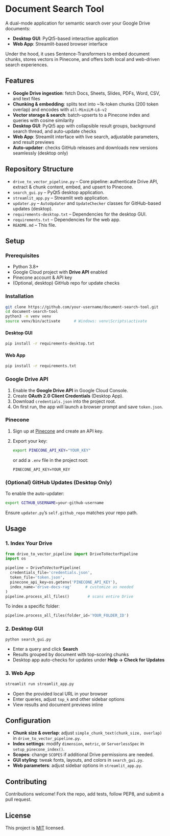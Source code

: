 # Document Search Tool

A dual-mode application for semantic search over your Google Drive documents:

- **Desktop GUI**: PyQt5-based interactive application
- **Web App**: Streamlit-based browser interface

Under the hood, it uses Sentence-Transformers to embed document chunks, stores vectors in Pinecone, and offers both local and web-driven search experiences.

## Features

- **Google Drive ingestion**: fetch Docs, Sheets, Slides, PDFs, Word, CSV, and text files
- **Chunking & embedding**: splits text into ~1k-token chunks (200 token overlap) and encodes with `all-MiniLM-L6-v2`
- **Vector storage & search**: batch-upserts to a Pinecone index and queries with cosine similarity
- **Desktop GUI**: PyQt5 app with collapsible result groups, background search thread, and auto-update checks
- **Web App**: Streamlit interface with live search, adjustable parameters, and result previews
- **Auto-updater**: checks GitHub releases and downloads new versions seamlessly (desktop only)

## Repository Structure

- `drive_to_vector_pipeline.py` – Core pipeline: authenticate Drive API, extract & chunk content, embed, and upsert to Pinecone.
- `search_gui.py` – PyQt5 desktop application.
- `streamlit_app.py` – Streamlit web application.
- `updater.py` – `AutoUpdater` and `UpdateChecker` classes for GitHub-based updates (desktop).
- `requirements-desktop.txt` – Dependencies for the desktop GUI.
- `requirements.txt` – Dependencies for the web app.
- `README.md` – This file.

## Setup

### Prerequisites

- Python 3.8+
- Google Cloud project with **Drive API** enabled
- Pinecone account & API key
- (Optional, desktop) GitHub repo for update checks

### Installation

```bash
git clone https://github.com/your-username/document-search-tool.git
cd document-search-tool
python3 -m venv venv
source venv/bin/activate      # Windows: venv\Scripts\activate
```

#### Desktop GUI

```bash
pip install -r requirements-desktop.txt
```

#### Web App

```bash
pip install -r requirements.txt
```

### Google Drive API

1. Enable the **Google Drive API** in Google Cloud Console.
2. Create **OAuth 2.0 Client Credentials** (Desktop App).
3. Download `credentials.json` into the project root.
4. On first run, the app will launch a browser prompt and save `token.json`.

### Pinecone

1. Sign up at [Pinecone](https://www.pinecone.io/) and create an API key.
2. Export your key:

   ```bash
   export PINECONE_API_KEY="YOUR_KEY"
   ```

   or add a `.env` file in the project root:

   ```
   PINECONE_API_KEY=YOUR_KEY
   ```

### (Optional) GitHub Updates (Desktop Only)

To enable the auto-updater:

```bash
export GITHUB_USERNAME=your-github-username
```

Ensure `updater.py`’s `self.github_repo` matches your repo path.

## Usage

### 1. Index Your Drive

```python
from drive_to_vector_pipeline import DriveToVectorPipeline
import os

pipeline = DriveToVectorPipeline(
  credentials_file='credentials.json',
  token_file='token.json',
  pinecone_api_key=os.getenv('PINECONE_API_KEY'),
  index_name='drive-docs-rag'      # customize as needed
)
pipeline.process_all_files()        # scans entire Drive
```

To index a specific folder:

```python
pipeline.process_all_files(folder_id='YOUR_FOLDER_ID')
```

### 2. Desktop GUI

```bash
python search_gui.py
```

- Enter a query and click **Search**
- Results grouped by document with top-scoring chunks
- Desktop app auto-checks for updates under **Help → Check for Updates**

### 3. Web App

```bash
streamlit run streamlit_app.py
```

- Open the provided local URL in your browser
- Enter queries, adjust `top_k` and other sidebar options
- View results and document previews inline

## Configuration

- **Chunk size & overlap**: adjust `simple_chunk_text(chunk_size, overlap)` in `drive_to_vector_pipeline.py`.
- **Index settings**: modify `dimension`, `metric`, or `ServerlessSpec` in `setup_pinecone_index()`.
- **Scopes**: change `SCOPES` if additional Drive permissions are needed.
- **GUI styling**: tweak fonts, layouts, and colors in `search_gui.py`.
- **Web parameters**: adjust sidebar options in `streamlit_app.py`.

## Contributing

Contributions welcome! Fork the repo, add tests, follow PEP8, and submit a pull request.

## License

This project is [MIT](LICENSE) licensed.
